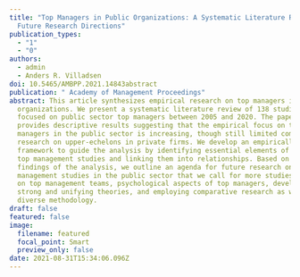 ```yaml
---
title: "Top Managers in Public Organizations: A Systematic Literature Review and
  Future Research Directions"
publication_types:
  - "1"
  - "0"
authors:
  - admin
  - Anders R. Villadsen
doi: 10.5465/AMBPP.2021.14843abstract
publication: " Academy of Management Proceedings"
abstract: This article synthesizes empirical research on top managers in public
  organizations. We present a systematic literature review of 138 studies
  focused on public sector top managers between 2005 and 2020. The paper
  provides descriptive results suggesting that the empirical focus on top
  managers in the public sector is increasing, though still limited compared to
  research on upper-echelons in private firms. We develop an empirically-based
  framework to guide the analysis by identifying essential elements of existing
  top management studies and linking them into relationships. Based on the
  findings of the analysis, we outline an agenda for future research on top
  management studies in the public sector that we call for more studies focusing
  on top management teams, psychological aspects of top managers, developing
  strong and unifying theories, and employing comparative research as well as
  diverse methodology.
draft: false
featured: false
image:
  filename: featured
  focal_point: Smart
  preview_only: false
date: 2021-08-31T15:34:06.096Z
---
```

